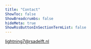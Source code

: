```yaml
---
title: "Contact"
ShowToc: false
ShowBreadcrumbs: false
hideMeta: true
ShowRssButtonInSectionTermList: false
---
```


[lightning7@rsadelft.nl](mailto:lightning7@rsadelft.nl)